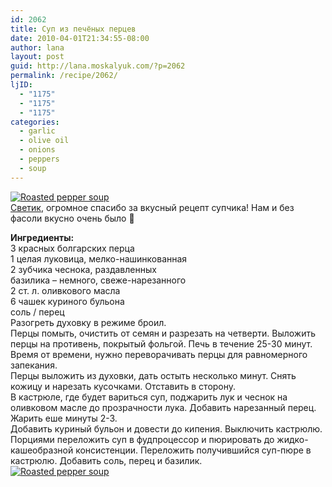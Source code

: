```yaml
---
id: 2062
title: Суп из печёных перцев
date: 2010-04-01T21:34:55-08:00
author: lana
layout: post
guid: http://lana.moskalyuk.com/?p=2062
permalink: /recipe/2062/
ljID:
  - "1175"
  - "1175"
  - "1175"
categories:
  - garlic
  - olive oil
  - onions
  - peppers
  - soup
---
```

<div id="_mcePaste">
  <a class="flickr-image alignnone" title="Roasted pepper soup" href="http://www.flickr.com/photos/67405678@N00/4483464896/" target="_blank"><img src="http://farm5.static.flickr.com/4017/4483464896_d51dce4a94.jpg" alt="Roasted pepper soup" /></a>
</div>

<div>
</div>

<div>
  <a href="http://aaronchik-mom.livejournal.com/34853.html">Светик</a>, огромное спасибо за вкусный рецепт супчика! Нам и без фасоли вкусно очень было 🙂</p>
</div>

<div>
  <strong>Ингредиенты:</strong>
</div>

<div id="_mcePaste">
  3 красных болгарских перца
</div>

<div id="_mcePaste">
  1 целая луковицa, мелко-нашинкованная
</div>

<div id="_mcePaste">
  2 зубчика чеснока, раздавленных
</div>

<div id="_mcePaste">
  базилика &#8211; немного, свеже-нарезанного
</div>

<div id="_mcePaste">
  2 ст. л. оливкового масла
</div>

<div id="_mcePaste">
  6 чашек куриного бульона
</div>

<div id="_mcePaste">
  соль / перец
</div>

<div>
</div>

<div id="_mcePaste">
  Разогреть духовку в режиме броил.
</div>

<div id="_mcePaste">
  Перцы помыть, очистить от семян и разрезать на четверти. Выложить перцы на противень, покрытый фольгой. Печь в течение 25-30 минут. Время от времени, нужно переворачивать перцы для равномерного запекания.
</div>

<div id="_mcePaste">
  Перцы выложить из духовки, дать остыть несколько минут. Снять кожицу и нарезать кусочками. Отставить в сторону.
</div>

<div id="_mcePaste">
  В кастрюле, где будет вариться суп, поджарить лук и чеснок на оливковом масле до прозрачности лука. Добавить нарезанный перец. Жарить еше минуты 2-3.
</div>

<div id="_mcePaste">
  Добавить куриный бульон и довести до кипения. Выключить кастрюлю. Порциями переложить суп в фудпроцессор и пюрировать до жидко-кашеобразной консистенции. Переложить получившийся суп-пюре в кастрюлю. Добавить соль, перец и базилик.
</div>

<div>
</div>

<div>
  <a class="flickr-image alignnone" title="Roasted pepper soup" href="http://www.flickr.com/photos/67405678@N00/4483463856/" target="_blank"><img src="http://farm3.static.flickr.com/2748/4483463856_0854d43524.jpg" alt="Roasted pepper soup" /></a>
</div>
